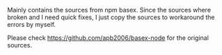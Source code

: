 Mainly contains the sources from npm basex.
Since the sources where broken and I need quick
fixes, I just copy the sources to workaround the errors
by myself.

Please check https://github.com/apb2006/basex-node
for the original sources.